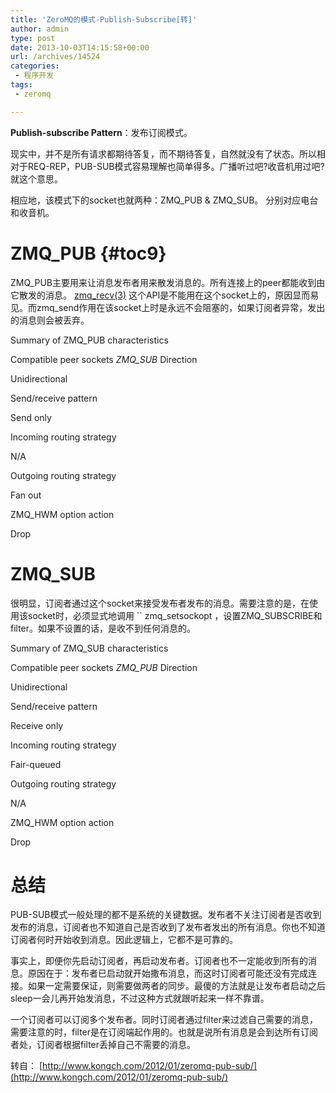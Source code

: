 ```yaml
---
title: 'ZeroMQ的模式-Publish-Subscribe[转]'
author: admin
type: post
date: 2013-10-03T14:15:58+00:00
url: /archives/14524
categories:
 - 程序开发
tags:
 - zeromq

---
```

**Publish-subscribe Pattern**：发布订阅模式。

现实中，并不是所有请求都期待答复，而不期待答复，自然就没有了状态。所以相对于REQ-REP，PUB-SUB模式容易理解也简单得多。广播听过吧?收音机用过吧?就这个意思。

相应地，该模式下的socket也就两种：ZMQ\_PUB & ZMQ\_SUB。 分别对应电台和收音机。

# ZMQ_PUB {#toc9}

ZMQ_PUB主要用来让消息发布者用来散发消息的。所有连接上的peer都能收到由它散发的消息。 [zmq_recv(3)][1] 这个API是不能用在这个socket上的，原因显而易见。而zmq_send作用在该socket上时是永远不会阻塞的，如果订阅者异常，发出的消息则会被丢弃。

 Summary of ZMQ_PUB characteristics

 Compatible peer sockets
 _ZMQ_SUB_
 Direction

 Unidirectional

 Send/receive pattern

 Send only

 Incoming routing strategy

 N/A

 Outgoing routing strategy

 Fan out

 ZMQ_HWM option action

 Drop


# ZMQ_SUB

很明显，订阅者通过这个socket来接受发布者发布的消息。需要注意的是，在使用该socket时，必须显式地调用 `` zmq\_setsockopt ，设置ZMQ\_SUBSCRIBE和filter。如果不设置的话，是收不到任何消息的。

 Summary of ZMQ_SUB characteristics

 Compatible peer sockets
 _ZMQ_PUB_
 Direction

 Unidirectional

 Send/receive pattern

 Receive only

 Incoming routing strategy

 Fair-queued

 Outgoing routing strategy

 N/A

 ZMQ_HWM option action

 Drop


# 总结

PUB-SUB模式一般处理的都不是系统的关键数据。发布者不关注订阅者是否收到发布的消息，订阅者也不知道自己是否收到了发布者发出的所有消息。你也不知道订阅者何时开始收到消息。因此逻辑上，它都不是可靠的。

事实上，即便你先启动订阅者，再启动发布者。订阅者也不一定能收到所有的消息。原因在于：发布者已启动就开始撒布消息，而这时订阅者可能还没有完成连接。如果一定需要保证，则需要做两者的同步。最傻的方法就是让发布者启动之后sleep一会儿再开始发消息，不过这种方式就跟听起来一样不靠谱。

一个订阅者可以订阅多个发布者。同时订阅者通过filter来过滤自己需要的消息，需要注意的时，filter是在订阅端起作用的。也就是说所有消息是会到达所有订阅者处，订阅者根据filter丢掉自己不需要的消息。

转自： [http://www.kongch.com/2012/01/zeromq-pub-sub/](http://www.kongch.com/2012/01/zeromq-pub-sub/)

 [1]: http://api.zeromq.org/2-1:zmq_recv
